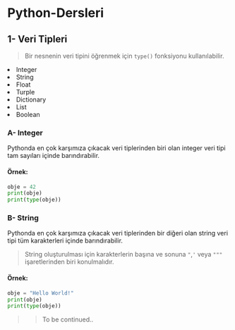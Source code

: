 # Python-Dersleri


## 1- Veri Tipleri

> Bir nesnenin veri tipini öğrenmek için <code>type()</code> fonksiyonu kullanılabilir.
<li>Integer</li>
<li>String</li>
<li>Float</li>
<li>Turple</li>
<li>Dictionary</li>
<li>List</li>
<li>Boolean</li>

### A- Integer
Pythonda en çok karşımıza çıkacak veri tiplerinden biri olan integer veri tipi tam sayıları içinde barındırabilir.

#### Örnek:
```python
obje = 42
print(obje)
print(type(obje))
```

### B- String
Pythonda en çok karşımıza çıkacak veri tiplerinden bir diğeri olan string veri tipi tüm karakterleri içinde barındırabilir.
> String oluşturulması için karakterlerin başına ve sonuna <code>"</code>,<code>'</code> veya <code>"""</code> işaretlerinden biri konulmalıdır.

#### Örnek:
```python
obje = "Hello World!"
print(obje)
print(type(obje))
```

>>To be continued..
